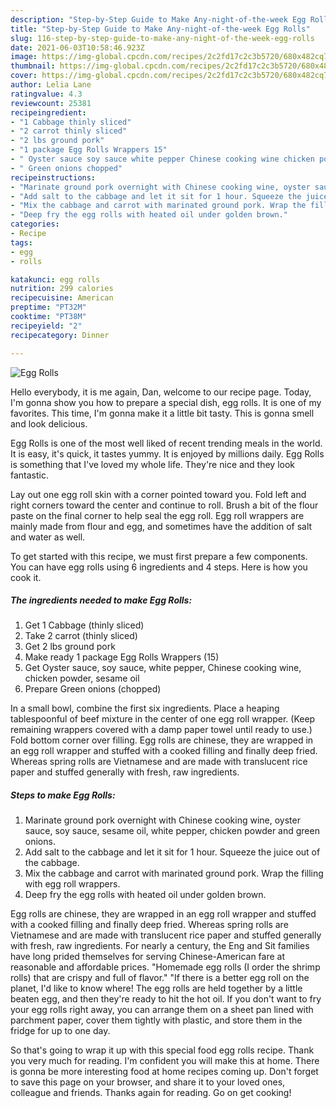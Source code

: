 ```yaml
---
description: "Step-by-Step Guide to Make Any-night-of-the-week Egg Rolls"
title: "Step-by-Step Guide to Make Any-night-of-the-week Egg Rolls"
slug: 116-step-by-step-guide-to-make-any-night-of-the-week-egg-rolls
date: 2021-06-03T10:58:46.923Z
image: https://img-global.cpcdn.com/recipes/2c2fd17c2c3b5720/680x482cq70/egg-rolls-recipe-main-photo.jpg
thumbnail: https://img-global.cpcdn.com/recipes/2c2fd17c2c3b5720/680x482cq70/egg-rolls-recipe-main-photo.jpg
cover: https://img-global.cpcdn.com/recipes/2c2fd17c2c3b5720/680x482cq70/egg-rolls-recipe-main-photo.jpg
author: Lelia Lane
ratingvalue: 4.3
reviewcount: 25381
recipeingredient:
- "1 Cabbage thinly sliced"
- "2 carrot thinly sliced"
- "2 lbs ground pork"
- "1 package Egg Rolls Wrappers 15"
- " Oyster sauce soy sauce white pepper Chinese cooking wine chicken powder sesame oil"
- " Green onions chopped"
recipeinstructions:
- "Marinate ground pork overnight with Chinese cooking wine, oyster sauce, soy sauce, sesame oil, white pepper, chicken powder and green onions."
- "Add salt to the cabbage and let it sit for 1 hour. Squeeze the juice out of the cabbage."
- "Mix the cabbage and carrot with marinated ground pork. Wrap the filling with egg roll wrappers."
- "Deep fry the egg rolls with heated oil under golden brown."
categories:
- Recipe
tags:
- egg
- rolls

katakunci: egg rolls 
nutrition: 299 calories
recipecuisine: American
preptime: "PT32M"
cooktime: "PT38M"
recipeyield: "2"
recipecategory: Dinner

---
```



![Egg Rolls](https://img-global.cpcdn.com/recipes/2c2fd17c2c3b5720/680x482cq70/egg-rolls-recipe-main-photo.jpg)

Hello everybody, it is me again, Dan, welcome to our recipe page. Today, I'm gonna show you how to prepare a special dish, egg rolls. It is one of my favorites. This time, I'm gonna make it a little bit tasty. This is gonna smell and look delicious.

Egg Rolls is one of the most well liked of recent trending meals in the world. It is easy, it's quick, it tastes yummy. It is enjoyed by millions daily. Egg Rolls is something that I've loved my whole life. They're nice and they look fantastic.

Lay out one egg roll skin with a corner pointed toward you. Fold left and right corners toward the center and continue to roll. Brush a bit of the flour paste on the final corner to help seal the egg roll. Egg roll wrappers are mainly made from flour and egg, and sometimes have the addition of salt and water as well.


To get started with this recipe, we must first prepare a few components. You can have egg rolls using 6 ingredients and 4 steps. Here is how you cook it.

<!--inarticleads1-->

##### The ingredients needed to make Egg Rolls:

1. Get 1 Cabbage (thinly sliced)
1. Take 2 carrot (thinly sliced)
1. Get 2 lbs ground pork
1. Make ready 1 package Egg Rolls Wrappers (15)
1. Get  Oyster sauce, soy sauce, white pepper, Chinese cooking wine, chicken powder, sesame oil
1. Prepare  Green onions (chopped)


In a small bowl, combine the first six ingredients. Place a heaping tablespoonful of beef mixture in the center of one egg roll wrapper. (Keep remaining wrappers covered with a damp paper towel until ready to use.) Fold bottom corner over filling. Egg rolls are chinese, they are wrapped in an egg roll wrapper and stuffed with a cooked filling and finally deep fried. Whereas spring rolls are Vietnamese and are made with translucent rice paper and stuffed generally with fresh, raw ingredients. 

<!--inarticleads2-->

##### Steps to make Egg Rolls:

1. Marinate ground pork overnight with Chinese cooking wine, oyster sauce, soy sauce, sesame oil, white pepper, chicken powder and green onions.
1. Add salt to the cabbage and let it sit for 1 hour. Squeeze the juice out of the cabbage.
1. Mix the cabbage and carrot with marinated ground pork. Wrap the filling with egg roll wrappers.
1. Deep fry the egg rolls with heated oil under golden brown.


Egg rolls are chinese, they are wrapped in an egg roll wrapper and stuffed with a cooked filling and finally deep fried. Whereas spring rolls are Vietnamese and are made with translucent rice paper and stuffed generally with fresh, raw ingredients. For nearly a century, the Eng and Sit families have long prided themselves for serving Chinese-American fare at reasonable and affordable prices. &#34;Homemade egg rolls (I order the shrimp rolls) that are crispy and full of flavor.&#34; &#34;If there is a better egg roll on the planet, I&#39;d like to know where! The egg rolls are held together by a little beaten egg, and then they&#39;re ready to hit the hot oil. If you don&#39;t want to fry your egg rolls right away, you can arrange them on a sheet pan lined with parchment paper, cover them tightly with plastic, and store them in the fridge for up to one day. 

So that's going to wrap it up with this special food egg rolls recipe. Thank you very much for reading. I'm confident you will make this at home. There is gonna be more interesting food at home recipes coming up. Don't forget to save this page on your browser, and share it to your loved ones, colleague and friends. Thanks again for reading. Go on get cooking!
